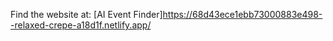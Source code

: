 Find the website at: 
[AI Event Finder]https://68d43ece1ebb73000883e498--relaxed-crepe-a18d1f.netlify.app/
